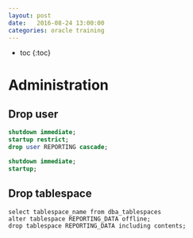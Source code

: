 ```yaml
---
layout: post
date:   2016-08-24 13:00:00
categories: oracle training
---
```

* toc
{:toc}

# Administration

## Drop user

~~~ sql
shutdown immediate;
startup restrict;
drop user REPORTING cascade;

shutdown immediate;
startup;
~~~

## Drop tablespace

~~~
select tablespace_name from dba_tablespaces
alter tablespace REPORTING_DATA offline;
drop tablespace REPORTING_DATA including contents;
~~~

